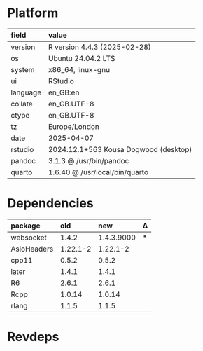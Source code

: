 # Platform

|field    |value                                 |
|:--------|:-------------------------------------|
|version  |R version 4.4.3 (2025-02-28)          |
|os       |Ubuntu 24.04.2 LTS                    |
|system   |x86_64, linux-gnu                     |
|ui       |RStudio                               |
|language |en_GB:en                              |
|collate  |en_GB.UTF-8                           |
|ctype    |en_GB.UTF-8                           |
|tz       |Europe/London                         |
|date     |2025-04-07                            |
|rstudio  |2024.12.1+563 Kousa Dogwood (desktop) |
|pandoc   |3.1.3 @ /usr/bin/pandoc               |
|quarto   |1.6.40 @ /usr/local/bin/quarto        |

# Dependencies

|package     |old      |new        |Δ  |
|:-----------|:--------|:----------|:--|
|websocket   |1.4.2    |1.4.3.9000 |*  |
|AsioHeaders |1.22.1-2 |1.22.1-2   |   |
|cpp11       |0.5.2    |0.5.2      |   |
|later       |1.4.1    |1.4.1      |   |
|R6          |2.6.1    |2.6.1      |   |
|Rcpp        |1.0.14   |1.0.14     |   |
|rlang       |1.1.5    |1.1.5      |   |

# Revdeps

